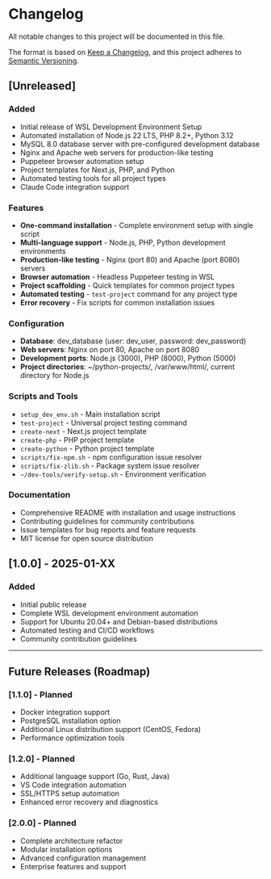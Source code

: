 # Changelog

All notable changes to this project will be documented in this file.

The format is based on [Keep a Changelog](https://keepachangelog.com/en/1.0.0/),
and this project adheres to [Semantic Versioning](https://semver.org/spec/v2.0.0.html).

## [Unreleased]

### Added
- Initial release of WSL Development Environment Setup
- Automated installation of Node.js 22 LTS, PHP 8.2+, Python 3.12
- MySQL 8.0 database server with pre-configured development database
- Nginx and Apache web servers for production-like testing
- Puppeteer browser automation setup
- Project templates for Next.js, PHP, and Python
- Automated testing tools for all project types
- Claude Code integration support

### Features
- **One-command installation** - Complete environment setup with single script
- **Multi-language support** - Node.js, PHP, Python development environments
- **Production-like testing** - Nginx (port 80) and Apache (port 8080) servers
- **Browser automation** - Headless Puppeteer testing in WSL
- **Project scaffolding** - Quick templates for common project types
- **Automated testing** - `test-project` command for any project type
- **Error recovery** - Fix scripts for common installation issues

### Configuration
- **Database**: dev_database (user: dev_user, password: dev_password)
- **Web servers**: Nginx on port 80, Apache on port 8080
- **Development ports**: Node.js (3000), PHP (8000), Python (5000)
- **Project directories**: ~/python-projects/, /var/www/html/, current directory for Node.js

### Scripts and Tools
- `setup_dev_env.sh` - Main installation script
- `test-project` - Universal project testing command
- `create-next` - Next.js project template
- `create-php` - PHP project template  
- `create-python` - Python project template
- `scripts/fix-npm.sh` - npm configuration issue resolver
- `scripts/fix-zlib.sh` - Package system issue resolver
- `~/dev-tools/verify-setup.sh` - Environment verification

### Documentation
- Comprehensive README with installation and usage instructions
- Contributing guidelines for community contributions
- Issue templates for bug reports and feature requests
- MIT license for open source distribution

## [1.0.0] - 2025-01-XX

### Added
- Initial public release
- Complete WSL development environment automation
- Support for Ubuntu 20.04+ and Debian-based distributions
- Automated testing and CI/CD workflows
- Community contribution guidelines

---

## Future Releases (Roadmap)

### [1.1.0] - Planned
- Docker integration support
- PostgreSQL installation option
- Additional Linux distribution support (CentOS, Fedora)
- Performance optimization tools

### [1.2.0] - Planned  
- Additional language support (Go, Rust, Java)
- VS Code integration automation
- SSL/HTTPS setup automation
- Enhanced error recovery and diagnostics

### [2.0.0] - Planned
- Complete architecture refactor
- Modular installation options
- Advanced configuration management
- Enterprise features and support